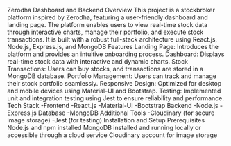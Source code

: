 Zerodha Dashboard and Backend
Overview
This project is a stockbroker platform inspired by Zerodha, featuring a user-friendly dashboard and landing page. The platform enables users to view real-time stock data through interactive charts, manage their portfolio, and execute stock transactions. It is built with a robust full-stack architecture using React.js, Node.js, Express.js, and MongoDB
Features
Landing Page: Introduces the platform and provides an intuitive onboarding process.
Dashboard: Displays real-time stock data with interactive and dynamic charts.
Stock Transactions: Users can buy stocks, and transactions are stored in a MongoDB database.
Portfolio Management: Users can track and manage their stock portfolio seamlessly.
Responsive Design: Optimized for desktop and mobile devices using Material-UI and Bootstrap.
Testing: Implemented unit and integration testing using Jest to ensure reliability and performance.
Tech Stack
-Frontend
-React.js
-Material-UI
-Bootstrap
Backend
-Node.js
-Express.js
Database
-MongoDB
Additional Tools
-Cloudinary (for secure image storage)
-Jest (for testing)
Installation and Setup
Prerequisites
Node.js and npm installed
MongoDB installed and running locally or accessible through a cloud service
Cloudinary account for image storage
